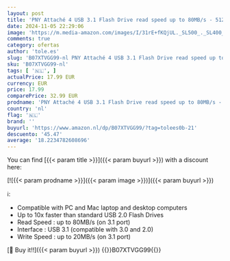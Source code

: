 ```yaml
---
layout: post
title: 'PNY Attaché 4 USB 3.1 Flash Drive read speed up to 80MB/s - 512GB'
date: 2024-11-05 22:29:06
image: 'https://m.media-amazon.com/images/I/31rE+fKQjUL._SL500_._SL400_.jpg'
comments: true
category: ofertas
author: 'tole.es'
slug: 'B07XTVGG99-nl PNY Attaché 4 USB 3.1 Flash Drive read speed up to 80MB/s...'
sku: 'B07XTVGG99-nl'
tags: [ '🇳🇱', ]
actualPrice: 17.99 EUR
currency: EUR
price: 17.99
comparePrice: 32.99 EUR
prodname: 'PNY Attaché 4 USB 3.1 Flash Drive read speed up to 80MB/s - 512GB'
country: 'nl'
flag: '🇳🇱'
brand: ''
buyurl: 'https://www.amazon.nl/dp/B07XTVGG99/?tag=tolees0b-21'
descuento: '45.47'
average: '18.2234782608696'
---
```


You can find [{{< param title >}}]({{< param buyurl >}}) with a discount here:

[![{{< param prodname >}}]({{< param image >}})]({{< param buyurl >}})

ℹ️:

- Compatible with PC and Mac laptop and desktop computers
- Up to 10x faster than standard USB 2.0 Flash Drives
- Read Speed : up to 80MB/s (on 3.1 port)
- Interface : USB 3.1 (compatible with 3.0 and 2.0)
- Write Speed : up to 20MB/s (on 3.1 port)

[🛒 Buy it!!]({{< param buyurl >}})
{{<world>}}B07XTVGG99{{</world>}}
